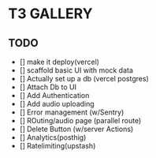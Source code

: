 # T3 GALLERY


## TODO

- [] make it deploy(vercel)
- [] scaffold basic UI with mock data
- [] Actually set up a db (vercel postgres)
- [] Attach Db to UI
- [] Add Authentication
- [] Add audio uploading
- [] Error management (w/Sentry)
- [] ROuting/audio page (parallel route)
- [] Delete Button (w/server Actions)
- [] Analytics(posthig)
- [] Ratelimiting(upstash)
